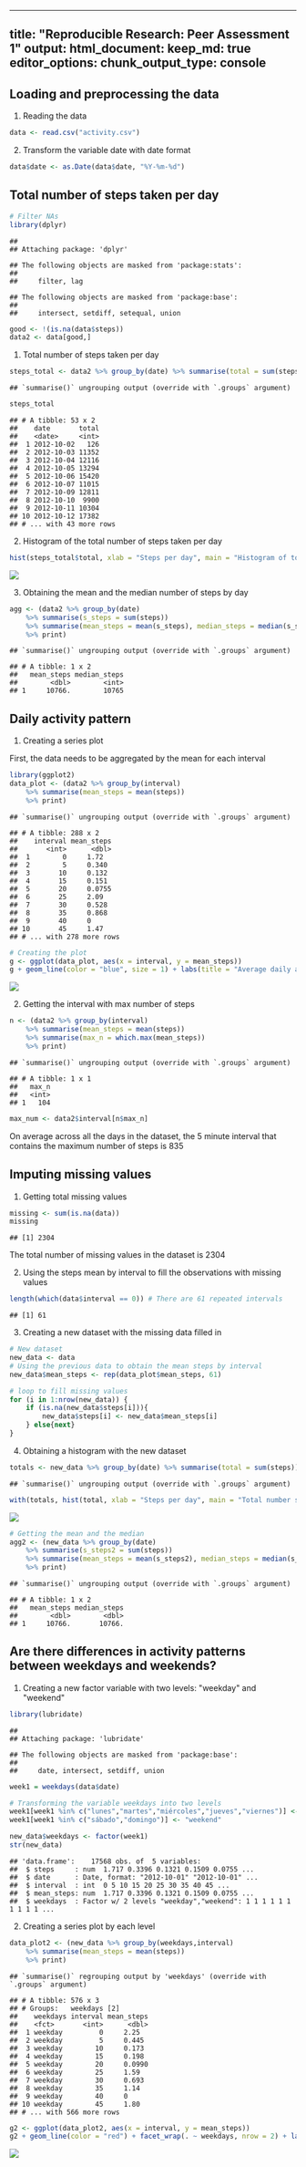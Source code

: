   
---
title: "Reproducible Research: Peer Assessment 1"
output: 
  html_document:
    keep_md: true
editor_options: 
  chunk_output_type: console
---



## Loading and preprocessing the data

1. Reading the data

```r
data <- read.csv("activity.csv")
```

2. Transform the variable date with date format

```r
data$date <- as.Date(data$date, "%Y-%m-%d")
```


## Total number of steps taken per day

```r
# Filter NAs
library(dplyr)
```

```
## 
## Attaching package: 'dplyr'
```

```
## The following objects are masked from 'package:stats':
## 
##     filter, lag
```

```
## The following objects are masked from 'package:base':
## 
##     intersect, setdiff, setequal, union
```

```r
good <- !(is.na(data$steps))
data2 <- data[good,]
```

1. Total number of steps taken per day

```r
steps_total <- data2 %>% group_by(date) %>% summarise(total = sum(steps))
```

```
## `summarise()` ungrouping output (override with `.groups` argument)
```

```r
steps_total
```

```
## # A tibble: 53 x 2
##    date       total
##    <date>     <int>
##  1 2012-10-02   126
##  2 2012-10-03 11352
##  3 2012-10-04 12116
##  4 2012-10-05 13294
##  5 2012-10-06 15420
##  6 2012-10-07 11015
##  7 2012-10-09 12811
##  8 2012-10-10  9900
##  9 2012-10-11 10304
## 10 2012-10-12 17382
## # ... with 43 more rows
```


2. Histogram of the total number of steps taken per day

```r
hist(steps_total$total, xlab = "Steps per day", main = "Histogram of total number steps taken per day", col = "dark green", breaks = 20)
```

![](PA1_template_files/figure-html/unnamed-chunk-5-1.png)<!-- -->


3. Obtaining the mean and the median number of steps by day

```r
agg <- (data2 %>% group_by(date)
    %>% summarise(s_steps = sum(steps))
    %>% summarise(mean_steps = mean(s_steps), median_steps = median(s_steps))
    %>% print)
```

```
## `summarise()` ungrouping output (override with `.groups` argument)
```

```
## # A tibble: 1 x 2
##   mean_steps median_steps
##        <dbl>        <int>
## 1     10766.        10765
```


## Daily activity pattern


1. Creating a series plot


First, the data needs to be aggregated by the mean for each interval

```r
library(ggplot2)
data_plot <- (data2 %>% group_by(interval) 
    %>% summarise(mean_steps = mean(steps)) 
    %>% print)
```

```
## `summarise()` ungrouping output (override with `.groups` argument)
```

```
## # A tibble: 288 x 2
##    interval mean_steps
##       <int>      <dbl>
##  1        0     1.72  
##  2        5     0.340 
##  3       10     0.132 
##  4       15     0.151 
##  5       20     0.0755
##  6       25     2.09  
##  7       30     0.528 
##  8       35     0.868 
##  9       40     0     
## 10       45     1.47  
## # ... with 278 more rows
```

```r
# Creating the plot
g <- ggplot(data_plot, aes(x = interval, y = mean_steps))
g + geom_line(color = "blue", size = 1) + labs(title = "Average daily activity pattern by intervals", x = "Interval", y = "Average steps")
```

![](PA1_template_files/figure-html/unnamed-chunk-7-1.png)<!-- -->


2. Getting the interval with max number of steps

```r
n <- (data2 %>% group_by(interval) 
    %>% summarise(mean_steps = mean(steps))
    %>% summarise(max_n = which.max(mean_steps))
    %>% print)
```

```
## `summarise()` ungrouping output (override with `.groups` argument)
```

```
## # A tibble: 1 x 1
##   max_n
##   <int>
## 1   104
```

```r
max_num <- data2$interval[n$max_n]
```


On average across all the days in the dataset, the 5 minute interval that contains the maximum number of steps is 835


## Imputing missing values


1. Getting total missing values

```r
missing <- sum(is.na(data))
missing
```

```
## [1] 2304
```
The total number of missing values in the dataset is 2304


2. Using the steps mean by interval to fill the observations with missing values

```r
length(which(data$interval == 0)) # There are 61 repeated intervals
```

```
## [1] 61
```


3. Creating a new dataset with the missing data filled in

```r
# New dataset
new_data <- data
# Using the previous data to obtain the mean steps by interval
new_data$mean_steps <- rep(data_plot$mean_steps, 61)

# loop to fill missing values
for (i in 1:nrow(new_data)) {
    if (is.na(new_data$steps[i])){
        new_data$steps[i] <- new_data$mean_steps[i]
    } else{next}
}
```


4. Obtaining a histogram with the new dataset

```r
totals <- new_data %>% group_by(date) %>% summarise(total = sum(steps))
```

```
## `summarise()` ungrouping output (override with `.groups` argument)
```

```r
with(totals, hist(total, xlab = "Steps per day", main = "Total number steps taken per day", col = "blue", breaks = 20))
```

![](PA1_template_files/figure-html/unnamed-chunk-12-1.png)<!-- -->

```r
# Getting the mean and the median
agg2 <- (new_data %>% group_by(date)
    %>% summarise(s_steps2 = sum(steps))
    %>% summarise(mean_steps = mean(s_steps2), median_steps = median(s_steps2))
    %>% print)
```

```
## `summarise()` ungrouping output (override with `.groups` argument)
```

```
## # A tibble: 1 x 2
##   mean_steps median_steps
##        <dbl>        <dbl>
## 1     10766.       10766.
```


## Are there differences in activity patterns between weekdays and weekends?


1. Creating a new factor variable with two levels: "weekday" and "weekend"

```r
library(lubridate)
```

```
## 
## Attaching package: 'lubridate'
```

```
## The following objects are masked from 'package:base':
## 
##     date, intersect, setdiff, union
```

```r
week1 = weekdays(data$date)

# Transforming the variable weekdays into two levels
week1[week1 %in% c("lunes","martes","miércoles","jueves","viernes")] <- "weekday"
week1[week1 %in% c("sábado","domingo")] <- "weekend"

new_data$weekdays <- factor(week1)
str(new_data)
```

```
## 'data.frame':	17568 obs. of  5 variables:
##  $ steps     : num  1.717 0.3396 0.1321 0.1509 0.0755 ...
##  $ date      : Date, format: "2012-10-01" "2012-10-01" ...
##  $ interval  : int  0 5 10 15 20 25 30 35 40 45 ...
##  $ mean_steps: num  1.717 0.3396 0.1321 0.1509 0.0755 ...
##  $ weekdays  : Factor w/ 2 levels "weekday","weekend": 1 1 1 1 1 1 1 1 1 1 ...
```


2. Creating a series plot by each level

```r
data_plot2 <- (new_data %>% group_by(weekdays,interval) 
    %>% summarise(mean_steps = mean(steps)) 
    %>% print)
```

```
## `summarise()` regrouping output by 'weekdays' (override with `.groups` argument)
```

```
## # A tibble: 576 x 3
## # Groups:   weekdays [2]
##    weekdays interval mean_steps
##    <fct>       <int>      <dbl>
##  1 weekday         0     2.25  
##  2 weekday         5     0.445 
##  3 weekday        10     0.173 
##  4 weekday        15     0.198 
##  5 weekday        20     0.0990
##  6 weekday        25     1.59  
##  7 weekday        30     0.693 
##  8 weekday        35     1.14  
##  9 weekday        40     0     
## 10 weekday        45     1.80  
## # ... with 566 more rows
```

```r
g2 <- ggplot(data_plot2, aes(x = interval, y = mean_steps))
g2 + geom_line(color = "red") + facet_wrap(. ~ weekdays, nrow = 2) + labs(title = "Daily activity pattern by intervals", x = "Interval", y = "Average steps")
```

![](PA1_template_files/figure-html/unnamed-chunk-14-1.png)<!-- -->

